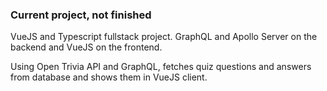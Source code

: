 ### Current project, not finished
VueJS and Typescript fullstack project. GraphQL and Apollo Server on the backend and VueJS on the frontend.

Using Open Trivia API and GraphQL, fetches quiz questions and answers from database and shows them in VueJS client.